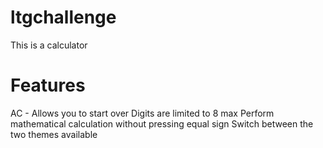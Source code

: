 # ltgchallenge
This is a calculator

# Features
AC - Allows you to start over
Digits are limited to 8 max
Perform mathematical calculation without pressing equal sign
Switch between the two themes available

